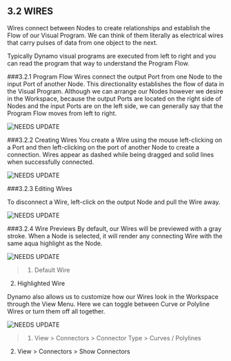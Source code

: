 ## 3.2 WIRES

Wires connect between Nodes to create relationships and establish the Flow of our Visual Program. We can think of them literally as electrical wires that carry pulses of data from one object to the next.



Typically Dynamo visual programs are executed from left to right and you can read the program that way to understand the Program Flow.


###3.2.1 Program Flow
Wires connect the output Port from one Node to the input Port of another Node. This directionality establishes the flow of data in the Visual Program. Although we can arrange our Nodes however we desire in the Workspace, because the output Ports are located on the right side of Nodes and the input Ports are on the left side, we can generally say that the Program Flow moves from left to right.

![NEEDS UPDATE](images/3-2/Placeholder.png)

###3.2.2 Creating Wires
You create a Wire using the mouse left-clicking on a Port and then left-clicking on the port of another Node to create a connection.
Wires appear as dashed while being dragged and solid lines when successfully connected.

![NEEDS UPDATE](images/3-2/Placeholder.png)

###3.2.3 Editing Wires

To disconnect a Wire, left-click on the output Node and pull the Wire away.

![NEEDS UPDATE](images/3-2/Placeholder.png)

###3.2.4 Wire Previews
By default, our Wires will be previewed with a gray stroke. When a Node is selected, it will render any connecting Wire with the same aqua highlight as the Node.

![NEEDS UPDATE](images/3-2/Placeholder.png)
> 1. Default Wire
2. Highlighted Wire

Dynamo also allows us to customize how our Wires look in the Workspace through the View Menu. Here we can toggle between Curve or Polyline Wires or turn them off all together.

![NEEDS UPDATE](images/3-2/Placeholder.png)

> 1. View > Connectors > Connector Type > Curves / Polylines
2. View > Connectors > Show Connectors


